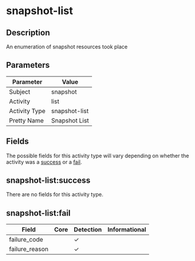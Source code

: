 snapshot-list
=============

Description
-----------
An enumeration of snapshot resources took place

Parameters
----------
| Parameter     | Value         |
| ------------- | ------------- |
| Subject       | snapshot      |
| Activity      | list          |
| Activity Type | snapshot-list |
| Pretty Name   | Snapshot List |


Fields
------

The possible fields for this activity type will vary depending on whether the activity was a [success](#snapshot-listsuccess) or a [fail](#snapshot-listfail).


snapshot-list:success
---------------------

There are no fields for this activity type.


snapshot-list:fail
------------------

| Field          | Core | Detection | Informational |
| -------------- | ---- | --------- | ------------- |
| failure_code   |      | &#10003;  |               |
| failure_reason |      | &#10003;  |               |